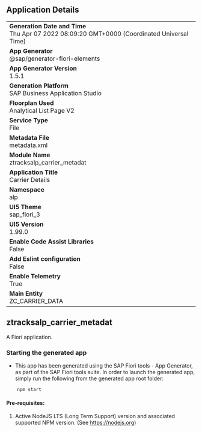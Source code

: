 ## Application Details
|               |
| ------------- |
|**Generation Date and Time**<br>Thu Apr 07 2022 08:09:20 GMT+0000 (Coordinated Universal Time)|
|**App Generator**<br>@sap/generator-fiori-elements|
|**App Generator Version**<br>1.5.1|
|**Generation Platform**<br>SAP Business Application Studio|
|**Floorplan Used**<br>Analytical List Page V2|
|**Service Type**<br>File|
|**Metadata File**<br>metadata.xml
|**Module Name**<br>ztracksalp_carrier_metadat|
|**Application Title**<br>Carrier Details|
|**Namespace**<br>alp|
|**UI5 Theme**<br>sap_fiori_3|
|**UI5 Version**<br>1.99.0|
|**Enable Code Assist Libraries**<br>False|
|**Add Eslint configuration**<br>False|
|**Enable Telemetry**<br>True|
|**Main Entity**<br>ZC_CARRIER_DATA|

## ztracksalp_carrier_metadat

A Fiori application.

### Starting the generated app

-   This app has been generated using the SAP Fiori tools - App Generator, as part of the SAP Fiori tools suite.  In order to launch the generated app, simply run the following from the generated app root folder:

```
    npm start
```

#### Pre-requisites:

1. Active NodeJS LTS (Long Term Support) version and associated supported NPM version.  (See https://nodejs.org)


